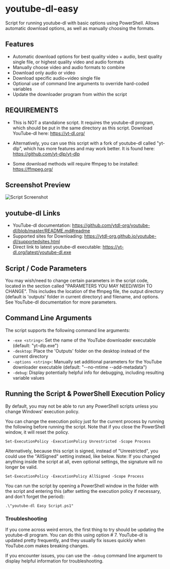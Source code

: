 # youtube-dl-easy

Script for running youtube-dl with basic options using PowerShell.
Allows automatic download options, as well as manually choosing the formats.

## Features

- Automatic download options for best quality video + audio, best quality single file, or highest quality video and audio formats
- Manually choose video and audio formats to combine
- Download only audio or video
- Download specific audio+video single file
- Optional use of command line arguments to override hard-coded variables
- Update the downloader program from within the script

## REQUIREMENTS

- This is NOT a standalone script. It requires the youtube-dl program, which should be put in the same directory as this script. Download YouTube-dl here: https://yt-dl.org/

- Alternatively, you can use this script with a fork of youtube-dl called "yt-dlp", which has more features and may work better. It is found here: https://github.com/yt-dlp/yt-dlp

- Some download methods will require ffmpeg to be installed: https://ffmpeg.org/

## Screenshot Preview

![Script Screenshot](https://user-images.githubusercontent.com/12518330/88689286-282b4500-d0af-11ea-8053-ae4568144859.png)

## youtube-dl Links

- YouTube-dl documentation: https://github.com/ytdl-org/youtube-dl/blob/master/README.md#readme
- Supported sites for Downloading: https://ytdl-org.github.io/youtube-dl/supportedsites.html
- Direct link to latest youtube-dl executable: https://yt-dl.org/latest/youtube-dl.exe

## Script / Code Parameters

You may wish/need to change certain parameters in the script code, located in the section called "PARAMETERS YOU MAY NEED/WISH TO CHANGE". This includes the location of the ffmpeg file, the output directory (default is 'outputs' folder in current directory) and filename, and options. See YouTube-dl documentation for more parameters.

## Command Line Arguments

The script supports the following command line arguments:

- `-exe <string>`: Set the name of the YouTube downloader executable (default: "yt-dlp.exe")
- `-desktop`: Place the 'Outputs' folder on the desktop instead of the current directory
- `-options <string>`: Manually set additional parameters for the YouTube downloader executable (default: "--no-mtime --add-metadata")
- `-debug`: Display potentially helpful info for debugging, including resulting variable values

## Running the Script & PowerShell Execution Policy

By default, you may not be able to run any PowerShell scripts unless you change Windows' execution policy.

You can change the execution policy just for the current process by running the following before running the script. Note that if you close the PowerShell window, it will reset the policy.

`Set-ExecutionPolicy -ExecutionPolicy Unrestricted -Scope Process`

Alternatively, because this script is signed, instead of "Unrestricted", you could use the "AllSigned" setting instead, like below. Note: If you changed anything inside the script at all, even optional settings, the signature will no longer be valid.

`Set-ExecutionPolicy -ExecutionPolicy AllSigned -Scope Process`

You can run the script by opening a PowerShell window in the folder with the script and entering this (after setting the execution policy if necessary, and don't forget the period):

`.\"youtube-dl Easy Script.ps1"`

### Troubleshooting

If you come across weird errors, the first thing to try should be updating the youtube-dl program. You can do this using option # 7. YouTube-dl is updated pretty frequently, and they usually fix issues quickly when YouTube.com makes breaking changes.

If you encounter issues, you can use the `-debug` command line argument to display helpful information for troubleshooting.
